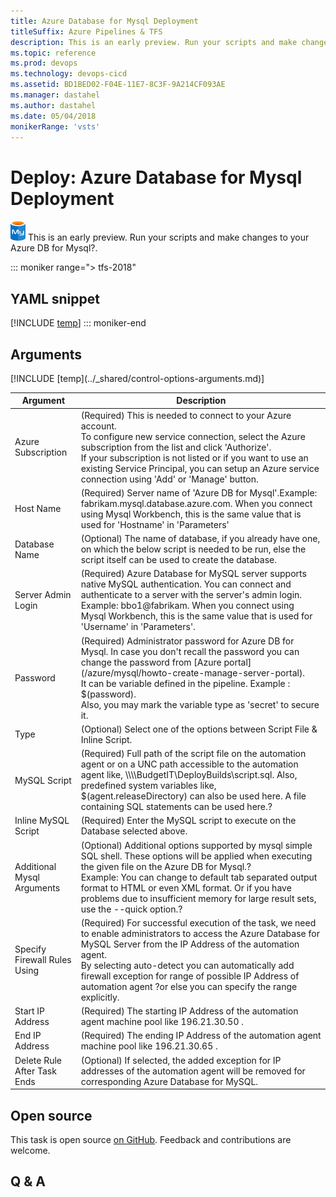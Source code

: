 ```yaml
---
title: Azure Database for Mysql Deployment
titleSuffix: Azure Pipelines & TFS
description: This is an early preview. Run your scripts and make changes to your Azure DB for Mysql?.
ms.topic: reference
ms.prod: devops
ms.technology: devops-cicd
ms.assetid: BD1BED02-F04E-11E7-8C3F-9A214CF093AE
ms.manager: dastahel
ms.author: dastahel
ms.date: 05/04/2018
monikerRange: 'vsts'
---
```


# Deploy: Azure Database for Mysql Deployment

![](_img/azuremysqldeployment.png) This is an early preview. Run your scripts and make changes to your Azure DB for Mysql?.

::: moniker range="> tfs-2018"
## YAML snippet
[!INCLUDE [temp](../_shared/yaml/AzureMysqlDeploymentV1.md)]
::: moniker-end

## Arguments

<table><thead><tr><th>Argument</th><th>Description</th></tr></thead>
<tr><td>Azure Subscription</td><td>(Required) This is needed to connect to your Azure account.<br>To configure new service connection, select the Azure subscription from the list and click 'Authorize'.<br>If your subscription is not listed or if you want to use an existing Service Principal, you can setup an Azure service connection using 'Add' or 'Manage' button.</td></tr>
<tr><td>Host Name</td><td>(Required) Server name of 'Azure DB for Mysql'.Example: fabrikam.mysql.database.azure.com. When you connect using Mysql Workbench, this is the same value that is used for 'Hostname' in 'Parameters'</td></tr>
<tr><td>Database Name</td><td>(Optional) The name of database, if you already have one, on which the below script is needed to be run, else the script itself can be used to create the database.</td></tr>
<tr><td>Server Admin Login</td><td>(Required) Azure Database for MySQL server supports native MySQL authentication. You can connect and authenticate to a server with the server's admin login. Example:  bbo1@fabrikam. When you connect using Mysql Workbench, this is the same value that is used for 'Username' in 'Parameters'.</td></tr>
<tr><td>Password</td><td>(Required) Administrator password for Azure DB for Mysql. In case you don't recall the password you can change the password from [Azure portal](/azure/mysql/howto-create-manage-server-portal).<br>It can be variable defined in the pipeline. Example : $(password).<br>Also, you may mark the variable type as 'secret' to secure it.</td></tr>
<tr><td>Type</td><td>(Optional) Select one of the options between Script File & Inline Script.</td></tr>
<tr><td>MySQL Script</td><td>(Required) Full path of the script file on the automation agent or on a UNC path accessible to the automation agent like,  \\\\BudgetIT\DeployBuilds\script.sql. Also, predefined system variables like, $(agent.releaseDirectory) can also be used here. A file containing SQL statements can be used here.?</td></tr>
<tr><td>Inline MySQL Script</td><td>(Required) Enter the MySQL script to execute on the Database selected above.</td></tr>
<tr><td>Additional Mysql Arguments</td><td>(Optional) Additional options supported by mysql simple SQL shell.  These options will be applied when executing the given file on the Azure DB for Mysql.?<br>Example: You can change to default tab separated output format to HTML or even XML format. Or if you have problems due to insufficient memory for large result sets, use the --quick option.?</td></tr>
<tr><td>Specify Firewall Rules Using</td><td>(Required) For successful execution of the task, we need to enable administrators to access the Azure Database for MySQL Server from the IP Address of the automation agent.<br>By selecting auto-detect you can automatically add firewall exception for range of possible IP Address of automation agent ?or else you can specify the range explicitly.</td></tr>
<tr><td>Start IP Address</td><td>(Required) The starting IP Address of the automation agent machine pool like 196.21.30.50 .</td></tr>
<tr><td>End IP Address</td><td>(Required) The ending IP Address of the automation agent machine pool like 196.21.30.65 .</td></tr>
<tr><td>Delete Rule After Task Ends</td><td>(Optional) If selected, the added exception for IP addresses of the automation agent will be removed for corresponding Azure Database for MySQL.</td></tr>
[!INCLUDE [temp](../_shared/control-options-arguments.md)]
</table>

## Open source

This task is open source [on GitHub](https://github.com/Microsoft/vsts-tasks). Feedback and contributions are welcome.

## Q & A

<!-- BEGINSECTION class="md-qanda" -->

<!-- ENDSECTION -->
